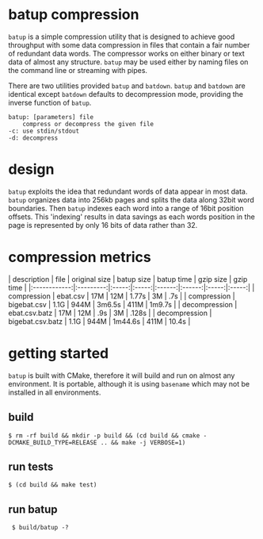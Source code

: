 # batup compression

`batup` is a simple compression utility that is designed to achieve good throughput with some data compression in files that contain a fair number of redundant data words.   The compressor works on either binary or text data of almost any structure.  `batup` may be used either by naming files on the command line or streaming with pipes.

There are two utilities provided `batup` and `batdown`.   `batup` and `batdown` are identical except `batdown` defaults to decompression mode, providing the inverse function of `batup`.

```
batup: [parameters] file
	compress or decompress the given file
-c: use stdin/stdout
-d: decompress
```

# design

`batup` exploits the idea that redundant words of data appear in most data. `batup` organizes data into 256kb pages and splits the data along 32bit word boundaries.  Then `batup` indexes each word into a range of 16bit position offsets.  This 'indexing' results in data savings as each words position in the page is represented by only 16 bits of data rather than 32.

# compression metrics

| description | file | original size | batup size | batup time | gzip size | gzip time |
|:------------:|:---------:|:-----:|:-----:|:------:|:------:|:-----:|:-----:|
| compression | ebat.csv | 17M | 12M | 1.77s | 3M | .7s |
| compression | bigebat.csv | 1.1G | 944M | 3m6.5s | 411M | 1m9.7s |
| decompression | ebat.csv.batz | 17M | 12M | .9s | 3M | .128s |
| decompression | bigebat.csv.batz | 1.1G | 944M | 1m44.6s | 411M | 10.4s |

# getting started

`batup` is built with CMake, therefore it will build and run on almost any environment.   It is portable, although it is using `basename` which may not be installed in all environments. 

## build

``` $ rm -rf build && mkdir -p build && (cd build && cmake -DCMAKE_BUILD_TYPE=RELEASE .. && make -j VERBOSE=1) ```

## run tests

``` $ (cd build && make test) ```

## run batup

``` $ build/batup -?```


